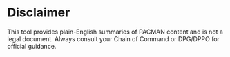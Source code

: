 # Disclaimer

This tool provides plain-English summaries of PACMAN content and is not a legal document.
Always consult your Chain of Command or DPG/DPPO for official guidance.